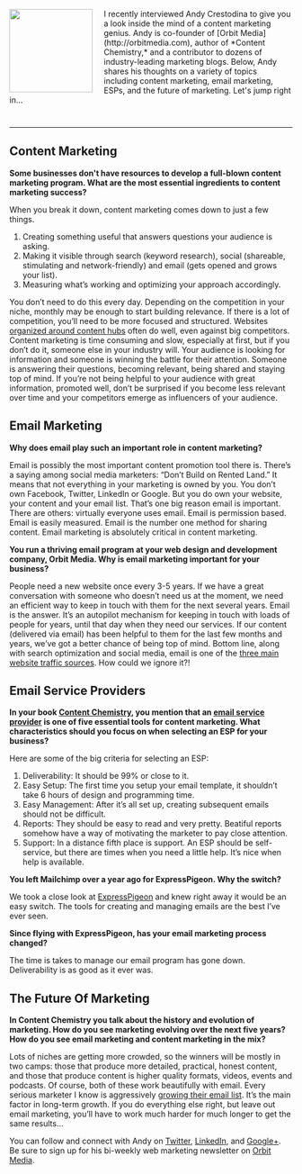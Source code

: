 
<div style="margin-bottom:40px">

<img   style="margin-top:0; margin-right:20px" align="left" src="${blog_base_url}/images/2014/andycrestodina.jpg" width="148" height="148">


<p>
I recently interviewed Andy Crestodina to give you a look inside the
mind of a content marketing genius. Andy is co-founder of [Orbit
Media](http://orbitmedia.com), author of *Content Chemistry,* and a
contributor to dozens of industry-leading marketing blogs. Below, Andy
shares his thoughts on a variety of topics including content marketing,
email marketing, ESPs, and the future of marketing. Let's jump right
in...

</p>
</div>

-----




## Content Marketing

**Some businesses don't have resources to develop a full-blown content
marketing program. What are the most essential ingredients to content
marketing success?**

When you break it down, content marketing comes
down to just a few things.

1.  Creating something useful that answers questions your audience is
    asking.
2.  Making it visible through search (keyword research), social
    (shareable, stimulating and network-friendly) and email (gets opened
    and grows your list).
3.  Measuring what’s working and optimizing your approach accordingly.

You don’t need to do this every day. Depending on the competition in
your niche, monthly may be enough to start building relevance. If there
is a lot of competition, you’ll need to be more focused and structured.
Websites [organized around content
hubs](http://www.orbitmedia.com/blog/content-hubs/) often do well, even
against big competitors. Content marketing is time consuming and slow,
especially at first, but if you don’t do it, someone else in your
industry will. Your audience is looking for information and someone is
winning the battle for their attention. Someone is answering their
questions, becoming relevant, being shared and staying top of mind. If
you’re not being helpful to your audience with great information,
promoted well, don’t be surprised if you become less relevant over time
and your competitors emerge as influencers of your audience.

## Email Marketing

**Why does email play such an important role in content marketing?**


Email is possibly the most important content promotion tool there is.
There’s a saying among social media marketers: “Don’t Build on Rented
Land.” It means that not everything in your marketing is owned by you.
You don’t own Facebook, Twitter, LinkedIn or Google. But you do own your
website, your content and your email list. That’s one big reason email
is important. There are others: virtually everyone uses email. Email is
permission based. Email is easily measured. Email is the number one
method for sharing content. Email marketing is absolutely critical in
content marketing.

**You run a thriving email program at your web design
and development company, Orbit Media. Why is email marketing important
for your business?**

People need a new website once every 3-5 years. If
we have a great conversation with someone who doesn’t need us at the
moment, we need an efficient way to keep in touch with them for the next
several years. Email is the answer. It’s an autopilot mechanism for
keeping in touch with loads of people for years, until that day when
they need our services. If our content (delivered via email) has been
helpful to them for the last few months and years, we’ve got a better
chance of being top of mind. Bottom line, along with search optimization
and social media, email is one of the [three main website traffic
sources](http://www.orbitmedia.com/blog/website-traffic-sources/). How
could we ignore it?!

## Email Service Providers

**In your book [Content
Chemistry](http://www.orbitmedia.com/content-chemistry), you mention
that an [email service provider](http://expresspigeon.com) is one of
five essential tools for content marketing. What characteristics should
you focus on when selecting an ESP for your business?**

Here are some of the big criteria for selecting an ESP:

1.  Deliverability: It should be 99% or close to it.
2.  Easy Setup: The first time you setup your email template, it
    shouldn’t take 6 hours of design and programming time.
3.  Easy Management: After it’s all set up, creating subsequent emails
    should not be difficult.
4.  Reports: They should be easy to read and very pretty. Beatiful
    reports somehow have a way of motivating the marketer to pay close
    attention.
5.  Support: In a distance fifth place is support. An ESP should be
    self-service, but there are times when you need a little help. It’s
    nice when help is available.

**You left Mailchimp over a year ago for ExpressPigeon. Why the
switch?**

We took a close look at
[ExpressPigeon](http://expresspigeon.com) and knew right away it would
be an easy switch. The tools for creating and managing emails are the
best I’ve ever seen.

**Since flying with ExpressPigeon, has your email
marketing process changed?**

The time is takes to manage our email
program has gone down. Deliverability is as good as it ever was.

## The Future Of Marketing

**In Content Chemistry you talk about the history and evolution of
marketing. How do you see marketing evolving over the next five years?
How do you see email marketing and content marketing in the mix?**

Lots of niches are getting more crowded, so the winners will be mostly in two
camps: those that produce more detailed, practical, honest content, and
those that produce content is higher quality formats, videos, events and
podcasts. Of course, both of these work beautifully with email. Every
serious marketer I know is aggressively [growing their email
list](${blog_base_url}/2014/05/18/101-ways-to-grow-your-email-list/).
It’s the main factor in long-term growth. If you do everything else
right, but leave out email marketing, you’ll have to work much harder
for much longer to get the same results...


You can follow and connect with Andy on [Twitter](https://twitter.com/crestodina),
[LinkedIn](https://www.linkedin.com/profile/view?id=2583444), and
[Google+](https://plus.google.com/+AndyCrestodina). Be sure to sign up
for his bi-weekly web marketing newsletter on [Orbit
Media](http://www.orbitmedia.com/blog/).
